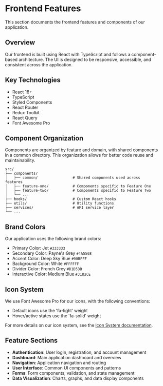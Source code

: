 # Frontend Features

This section documents the frontend features and components of our application.

## Overview

Our frontend is built using React with TypeScript and follows a component-based architecture. The UI is designed to be responsive, accessible, and consistent across the application.

## Key Technologies

- React 18+
- TypeScript
- Styled Components
- React Router
- Redux Toolkit
- React Query
- Font Awesome Pro

## Component Organization

Components are organized by feature and domain, with shared components in a common directory. This organization allows for better code reuse and maintainability.

```
src/
├── components/
│   ├── common/                # Shared components used across features
│   ├── feature-one/           # Components specific to Feature One
│   ├── feature-two/           # Components specific to Feature Two
│   └── ...
├── hooks/                     # Custom React hooks
├── utils/                     # Utility functions
├── services/                  # API service layer
└── ...
```

## Brand Colors

Our application uses the following brand colors:

- Primary Color: Jet `#333333`
- Secondary Color: Payne's Grey `#4A5568`
- Accent Color: Deep Sky Blue `#00BFFF`
- Background Color: White `#FFFFFF`
- Divider Color: French Grey `#D1D5DB`
- Interactive Color: Medium Blue `#3182CE`

## Icon System

We use Font Awesome Pro for our icons, with the following conventions:
- Default icons use the 'fa-light' weight
- Hover/active states use the 'fa-solid' weight

For more details on our icon system, see the [Icon System documentation](../../reference/icons/icon-system.md).

## Feature Sections

- **Authentication**: User login, registration, and account management
- **Dashboard**: Main application dashboard and overview
- **Navigation**: Application navigation and routing
- **User Interface**: Common UI components and patterns
- **Forms**: Form components, validation, and state management
- **Data Visualization**: Charts, graphs, and data display components
